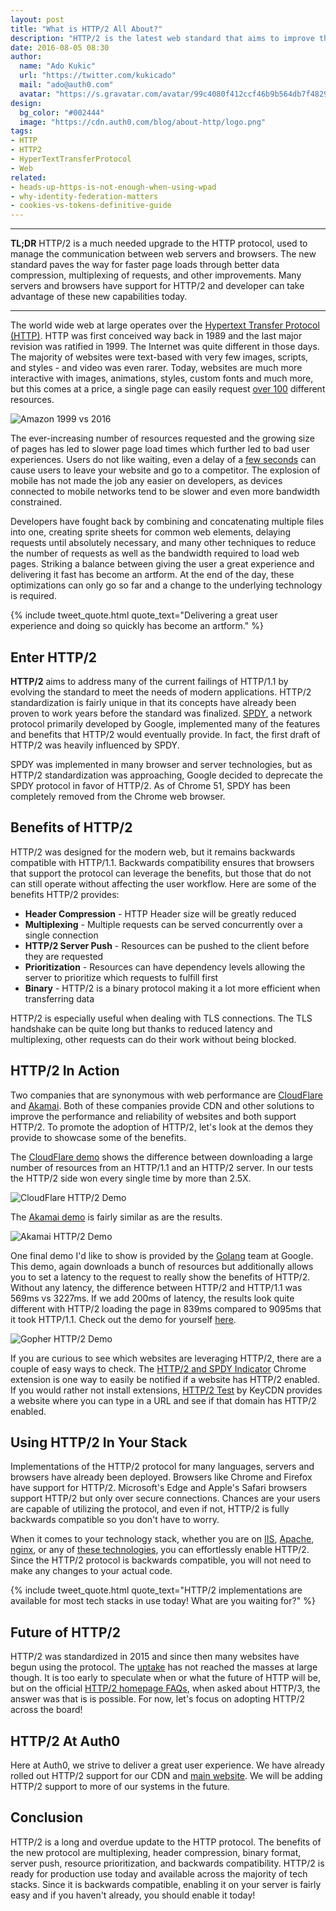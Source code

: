 ```yaml
---
layout: post
title: "What is HTTP/2 All About?"
description: "HTTP/2 is the latest web standard that aims to improve the way we interact with the web. Learn all about HTTP/2 and how it affects you."
date: 2016-08-05 08:30
author:
  name: "Ado Kukic"
  url: "https://twitter.com/kukicado"
  mail: "ado@auth0.com"
  avatar: "https://s.gravatar.com/avatar/99c4080f412ccf46b9b564db7f482907?s=200"
design:
  bg_color: "#002444"
  image: "https://cdn.auth0.com/blog/about-http/logo.png"
tags:
- HTTP
- HTTP2
- HyperTextTransferProtocol
- Web
related:
- heads-up-https-is-not-enough-when-using-wpad
- why-identity-federation-matters
- cookies-vs-tokens-definitive-guide
---
```


---

**TL;DR** HTTP/2 is a much needed upgrade to the HTTP protocol, used to manage the communication between web servers and browsers. The new standard paves the way for faster page loads through better data compression, multiplexing of requests, and other improvements. Many servers and browsers have support for HTTP/2 and developer can take advantage of these new capabilities today.

---

The world wide web at large operates over the [Hypertext Transfer Protocol (HTTP)](https://www.w3.org/Protocols/). HTTP was first conceived way back in 1989 and the last major revision was ratified in 1999. The Internet was quite different in those days. The majority of websites were text-based with very few images, scripts, and styles - and video was even rarer. Today, websites are much more interactive with images, animations, styles, custom fonts and much more, but this comes at a price, a single page can easily request [over 100](https://www.sitepoint.com/average-page-weight-increased-another-16-2015/) different resources.

![Amazon 1999 vs 2016](https://cdn.auth0.com/blog/about-http2/amazon-1999-2016.png)

The ever-increasing number of resources requested and the growing size of pages has led to slower page load times which further led to bad user experiences. Users do not like waiting, even a delay of a [few seconds](https://blog.kissmetrics.com/loading-time/) can cause users to leave your website and go to a competitor. The explosion of mobile has not made the job any easier on developers, as devices connected to mobile networks tend to be slower and even more bandwidth constrained.

 Developers have fought back by combining and concatenating multiple files into one, creating sprite sheets for common web elements, delaying requests until absolutely necessary, and many other techniques to reduce the number of requests as well as the bandwidth required to load web pages. Striking a balance between giving the user a great experience and delivering it fast has become an artform. At the end of the day, these optimizations can only go so far and a change to the underlying technology is required.

 {% include tweet_quote.html quote_text="Delivering a great user experience and doing so quickly has become an artform." %}

## Enter HTTP/2

**HTTP/2** aims to address many of the current failings of HTTP/1.1 by evolving the standard to meet the needs of modern applications. HTTP/2 standardization is fairly unique in that its concepts have already been proven to work years before the standard was finalized. [SPDY](https://www.chromium.org/spdy/spdy-whitepaper), a network protocol primarily developed by Google, implemented many of the features and benefits that HTTP/2 would eventually provide. In fact, the first draft of HTTP/2 was heavily influenced by SPDY.

SPDY was implemented in many browser and server technologies, but as HTTP/2 standardization was approaching, Google decided to deprecate the SPDY protocol in favor of HTTP/2. As of Chrome 51, SPDY has been completely removed from the Chrome web browser.

## Benefits of HTTP/2

HTTP/2 was designed for the modern web, but it remains backwards compatible with HTTP/1.1. Backwards compatibility ensures that browsers that support the protocol can leverage the benefits, but those that do not can still operate without affecting the user workflow. Here are some of the benefits HTTP/2 provides:

* **Header Compression** - HTTP Header size will be greatly reduced
* **Multiplexing** - Multiple requests can be served concurrently over a single connection
* **HTTP/2 Server Push** - Resources can be pushed to the client before they are requested
* **Prioritization** - Resources can have dependency levels allowing the server to prioritize which requests to fulfill first
* **Binary** - HTTP/2 is a binary protocol making it a lot more efficient when transferring data

HTTP/2 is especially useful when dealing with TLS connections. The TLS handshake can be quite long but thanks to reduced latency and multiplexing, other requests can do their work without being blocked.

## HTTP/2 In Action

Two companies that are synonymous with web performance are [CloudFlare](https://cloudflare.com) and [Akamai](https://akamai.com). Both of these companies provide CDN and other solutions to improve the performance and reliability of websites and both support HTTP/2. To promote the adoption of HTTP/2, let's look at the demos they provide to showcase some of the benefits.

 The [CloudFlare demo](https://www.cloudflare.com/http2/) shows the difference between downloading a large number of resources from an HTTP/1.1 and an HTTP/2 server. In our tests the HTTP/2 side won every single time by more than 2.5X.

![CloudFlare HTTP/2 Demo](https://cdn.auth0.com/blog/about-http2/cloudflare-demo.png)

 The [Akamai demo](https://http2.akamai.com/demo) is fairly similar as are the results.

 ![Akamai HTTP/2 Demo](https://cdn.auth0.com/blog/about-http2/akamai-demo.png)

 One final demo I'd like to show is provided by the [Golang](https://golang.org/) team at Google. This demo, again downloads a bunch of resources but additionally allows you to set a latency to the request to really show the benefits of HTTP/2. Without any latency, the difference between HTTP/2 and HTTP/1.1 was 569ms vs 3227ms. If we add 200ms of latency, the results look quite different with HTTP/2 loading the page in 839ms compared to 9095ms that it took HTTP/1.1. Check out the demo for yourself [here](https://http2.golang.org/gophertiles).

 ![Gopher HTTP/2 Demo](https://cdn.auth0.com/blog/about-http2/gopher-demo.png)

 If you are curious to see which websites are leveraging HTTP/2, there are a couple of easy ways to check. The [HTTP/2 and SPDY Indicator](https://chrome.google.com/webstore/detail/http2-and-spdy-indicator/mpbpobfflnpcgagjijhmgnchggcjblin?hl=en) Chrome extension is one way to easily be notified if a website has HTTP/2 enabled. If you would rather not install extensions, [HTTP/2 Test](https://tools.keycdn.com/http2-test) by KeyCDN provides a website where you can type in a URL and see if that domain has HTTP/2 enabled.

## Using HTTP/2 In Your Stack

Implementations of the HTTP/2 protocol for many languages, servers and browsers have already been deployed. Browsers like Chrome and Firefox have support for HTTP/2. Microsoft's Edge and Apple's Safari browsers support HTTP/2 but only over secure connections. Chances are your users are capable of utilizing the protocol, and even if not, HTTP/2 is fully backwards compatible so you don't have to worry.

When it comes to your technology stack, whether you are on [IIS](http://blogs.iis.net/davidso/http2), [Apache](https://httpd.apache.org/docs/2.4/mod/mod_http2.html), [nginx](https://www.nginx.com/blog/nginx-1-9-5/), or any of [these technologies](https://github.com/http2/http2-spec/wiki/Implementations), you can effortlessly enable HTTP/2. Since the HTTP/2 protocol is backwards compatible, you will not need to make any changes to your actual code.

{% include tweet_quote.html quote_text="HTTP/2 implementations are available for most tech stacks in use today! What are you waiting for?" %}

## Future of HTTP/2

HTTP/2 was standardized in 2015 and since then many websites have begun using the protocol. The [uptake](http://trends.builtwith.com/docinfo/HTTP2) has not reached the masses at large though. It is too early to speculate when or what the future of HTTP will be, but on the official [HTTP/2 homepage FAQs](https://http2.github.io/faq/#will-there-be-a-http3), when asked about HTTP/3, the answer was that is is possible. For now, let's focus on adopting HTTP/2 across the board!

## HTTP/2 At Auth0

Here at Auth0, we strive to deliver a great user experience. We have already rolled out HTTP/2 support for our CDN and [main website](https://auth0.com). We will be adding HTTP/2 support to more of our systems in the future.

## Conclusion

HTTP/2 is a long and overdue update to the HTTP protocol. The benefits of the new protocol are multiplexing, header compression, binary format, server push, resource prioritization, and backwards compatibility. HTTP/2 is ready for production use today and available across the majority of tech stacks. Since it is backwards compatible, enabling it on your server is fairly easy and if you haven't already, you should enable it today!
